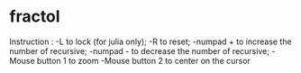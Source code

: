 # fractol

Instruction :
-L to lock (for julia only);
-R to reset;
-numpad + to increase the number of recursive;
-numpad - to decrease the number of recursive;
-Mouse button 1 to zoom
-Mouse button 2 to center on the cursor
